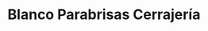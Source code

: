 ---
title: "Blanco Parabrisas Cerrajería"
url: /parana/blanco-parabrisas-cerrajeria/
shop: piezas de automóviles
---